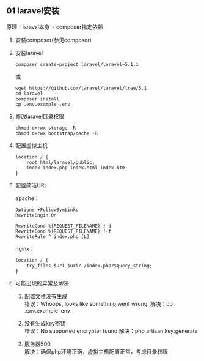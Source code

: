 ## 01 laravel安装
原理：laravel本身 + composer指定依赖
1. 安装composer(参见composer)
2. 安装laravel

    ```shell
    composer create-project laravel/laravel=5.1.1
    ```
    或
    ```shell
    wget https://github.com/laravel/laravel/tree/5.1
    cd laravel
    composer install
    cp .env.example .env
    ```
3. 修改laravel目录权限

    ```shell
    chmod o+rwx storage -R
    chmod o+rwx bootstrap/cache -R
    ```
4. 配置虚拟主机

    ```shell
    location / {
        root html/laravel/public;
        index index.php index.html index.htm;
    }
    ```
5. 配置简洁URL

    apache：
    ```shell
    Options +FollowSymLinks
    RewriteEngin On
      
    RewriteCond %{REQUEST_FILENAME} !-d
    RewriteCond %{REQUEST_FILENAME} !-f
    RewriteRule ^ index.php [L]
    ```
    nginx：
    ```shell
    location / {
        try_files $uri $uri/ /index.php?$query_string;
    }
    ```
6. 可能出现的异常及解决

    1. 配置文件没有生成  
    错误：Whoops, looks like something went wrong.
    解决：cp .env.example .env
    
    2. 没有生成key密钥  
    错误：No supported encrypter found
    解决：php artisan key:generate
    
    3. 服务器500  
    解决：确保php环境正确，虚拟主机配置正常，考虑目录权限
    


    